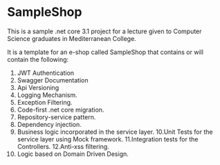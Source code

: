 # SampleShop
This is a sample .net core 3.1 project for a lecture given to Computer Science graduates in Mediterranean College.

It is a template for an e-shop called SampleShop that contains or will contain the following:
1. JWT Authentication
2. Swagger Documentation
3. Api Versioning
4. Logging Mechanism.
5. Exception Filtering.
6. Code-first .net core migration.
7. Repository-service pattern.
8. Dependency injection.
9. Business logic incorporated in the service layer.
10.Unit Tests for the service layer using Mock framework.
11.Integration tests for the Controllers.
12.Anti-xss filtering.
13. Logic based on Domain Driven Design.

